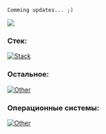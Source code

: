 ```
Comming updates... ;)
```



![](https://komarev.com/ghpvc/?username=borobeyka&color=blue&style=plastic)

### Стек:

[![Stack](https://skillicons.dev/icons?i=py,fastapi,docker,postman,flask,redis,postgres,rabbitmq,mongodb,mysql,elasticsearch,git,gitlab,cpp,cs,php,wordpress&perline=8)](https://github.com/Borobeyka)

### Остальное:

[![Other](https://skillicons.dev/icons?i=html,css,bootstrap,less,sass,arduino,js,p5js&perline=8)](https://github.com/Borobeyka)

### Операционные системы:

[![Other](https://skillicons.dev/icons?i=windows,linux,kali,ubuntu&perline=8)](https://github.com/Borobeyka)
